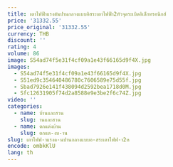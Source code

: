 ```yaml
---
title: เตาไฟฟ้าแรงดันปานกลางแบบอิสระเตาไฟฟ้า2หัวจุดระเบิดอิเล็กทรอนิกส์
price: '31332.55'
price_original: '31332.55'
currency: THB
discount: ''
rating: 4
volume: 86
image: S54ad74f5e31f4cf09a1e43f66165d9f4X.jpg
images:
  - S54ad74f5e31f4cf09a1e43f66165d9f4X.jpg
  - S51ed9c354640486780c7606589e75d55f.jpg
  - Sbad7926e141f438094d2592bea1718d0M.jpg
  - Sfc12631905f74d2a8588e9e3be2f6c74Z.jpg
video: ''
categories:
  - name: บ้านและสวน
    slug: านและสวน
  - name: ตกแต่งบ้าน
    slug: ตกแต-งบ-าน
slug: เตาไฟฟ-าแรงด-นปานกลางแบบอ-สระเตาไฟฟ-า2ห
encode: ombkKlU
lang: th
---
```

  